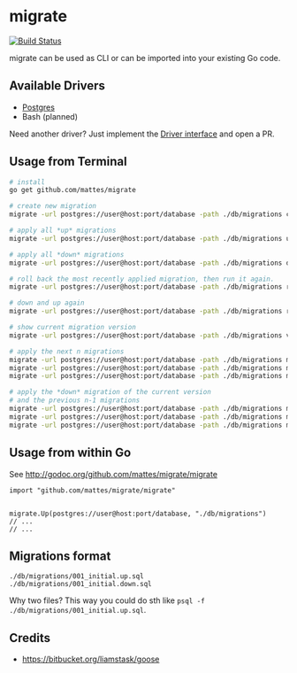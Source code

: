 # migrate

[![Build Status](https://travis-ci.org/mattes/migrate.svg?branch=master)](https://travis-ci.org/mattes/migrate)

migrate can be used as CLI or can be imported into your existing Go code.


## Available Drivers

 * [Postgres](https://github.com/mattes/migrate/tree/master/driver/postgres)
 * Bash (planned)

Need another driver? Just implement the [Driver interface](http://godoc.org/github.com/mattes/migrate/driver#Driver) and open a PR.


## Usage from Terminal

```bash
# install
go get github.com/mattes/migrate

# create new migration
migrate -url postgres://user@host:port/database -path ./db/migrations create add_field_to_table

# apply all *up* migrations
migrate -url postgres://user@host:port/database -path ./db/migrations up

# apply all *down* migrations
migrate -url postgres://user@host:port/database -path ./db/migrations down

# roll back the most recently applied migration, then run it again.
migrate -url postgres://user@host:port/database -path ./db/migrations redo

# down and up again
migrate -url postgres://user@host:port/database -path ./db/migrations reset

# show current migration version
migrate -url postgres://user@host:port/database -path ./db/migrations version

# apply the next n migrations
migrate -url postgres://user@host:port/database -path ./db/migrations migrate +1
migrate -url postgres://user@host:port/database -path ./db/migrations migrate +2
migrate -url postgres://user@host:port/database -path ./db/migrations migrate +n

# apply the *down* migration of the current version 
# and the previous n-1 migrations
migrate -url postgres://user@host:port/database -path ./db/migrations migrate -1
migrate -url postgres://user@host:port/database -path ./db/migrations migrate -2
migrate -url postgres://user@host:port/database -path ./db/migrations migrate -n
```


## Usage from within Go

See http://godoc.org/github.com/mattes/migrate/migrate

```golang
import "github.com/mattes/migrate/migrate"


migrate.Up(postgres://user@host:port/database, "./db/migrations")
// ... 
// ... 
```

## Migrations format

```
./db/migrations/001_initial.up.sql
./db/migrations/001_initial.down.sql
```

Why two files? This way you could do sth like ``psql -f ./db/migrations/001_initial.up.sql``.


## Credits

 * https://bitbucket.org/liamstask/goose